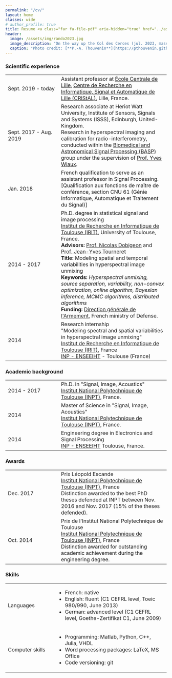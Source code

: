 ```yaml
---
permalink: "/cv/"
layout: home
classes: wide
# author_profile: true
title: Resume <a class="far fa-file-pdf" aria-hidden="true" href="../assets/pdfs/cv_Thouvenin.pdf"></a>
header:
  image: /assets/img/rando2023.jpg
  image_description: "On the way up the Col des Cerces (jul. 2023, massif des Cerces, France)"
  caption: "Photo credit: [**P.-A. Thouvenin**](https://pthouvenin.github.io)"
---
```


<!-- Curriculum -->

<!-- Scientific experience -->
<h3>Scientific experience</h3>

<table>
    <tbody>
        <tr>
            <td>Sept. 2019 - today
            </td>
            <td>Assistant professor at <a href= "https://centralelille.fr/">École Centrale de Lille</a>, <a href="https://www.cristal.univ-lille.fr/en/">Centre de Recherche en Informatique,
                Signal et Automatique de Lille (CRIStAL)</a>, Lille, France.<br />
            </td>
        </tr>
        <tr>
            <td>Sept. 2017 - Aug. 2019
            </td>
            <td>Research associate at Heriot Watt University, Institute of Sensors, Signals and Systems
                (ISSS), Edinburgh, United-Kingdom.<br />
                Research in hyperspectral imaging and calibration for radio-interferometry, conducted
                within the <a
                    href="https://www.hw.ac.uk/schools/engineering-physical-sciences/institutes/sensors-signals-systems/basp.htm">Biomedical
                    and Astronomical Signal Processing (BASP)</a> group under the supervision of <a
                    href="https://researchportal.hw.ac.uk/en/persons/yves-wiaux">Prof. Yves Wiaux</a>.</td>
        </tr>
        <tr>
            <td style="width: 150px;">Jan. 2018
            </td>
            <td>French qualification to serve as an assistant professor in Signal Processing.<br />
                [Qualification aux fonctions de maître de conférence, section CNU 61 (Génie
                Informatique, Automatique et Traitement du Signal)]
            </td>
        </tr>
        <tr>
            <td style="width: 150px;">2014 - 2017
            </td>
            <td> Ph.D. degree in statistical signal and image processing<br />
                <a href="https://www.irit.fr/?lang=en">Institut de Recherche en Informatique de Toulouse
                    (IRIT)</a>, University of Toulouse, France.<br />
                <strong>Advisors:</strong> <a href="http://dobigeon.perso.enseeiht.fr/">Prof. Nicolas
                    Dobigeon</a> and <a href="http://tourneret.perso.enseeiht.fr/">Prof. Jean-Yves
                    Tourneret</a><br />
                <strong>Title:</strong> Modeling spatial and temporal variabilities in hyperspectral
                image unmixing<br />
                <strong>Keywords:</strong> <em>Hyperspectral unmixing, source separation, variability,
                    non-convex optimization, online algorithm, Bayesian inference, MCMC algorithms,
                    distributed algorithms</em><br />
                <strong>Funding:</strong> <a href="https://www.defense.gouv.fr/english/dga">Direction
                    générale de l'Armement</a>, French ministry of Defense.
            </td>
        </tr>
        <tr>
            <td>2014
            </td>
            <td>Research internship<br />
                "Modeling spectral and spatial
                variabilities in
                hyperspectral image unmixing"<br />
                <a href="https://www.irit.fr/">Institut de Recherche en Informatique de Toulouse
                    (IRIT)</a>, France<br />
                <a href="http://www.enseeiht.fr/en/index.html">INP - ENSEEIHT</a> - Toulouse
                (France)</td>
        </tr>
    </tbody>
</table>

<!-- Academic background -->
<h3>Academic background</h3>
<table>
    <tbody>
        <tr>
            <td style="width: 150px;">2014 - 2017
            </td>
            <td> Ph.D. in "Signal,
                Image, Acoustics"<br />
                <a href="http://www.inp-toulouse.fr/fr/index.html">Institut National
                    Polytechnique de
                    Toulouse (INPT)</a>, France.</td>
        </tr>
        <tr>
            <td>2014
            </td>
            <td>Master of Science
                in "Signal, Image,
                Acoustics"<br />
                <a href="http://www.inp-toulouse.fr/fr/index.html">Institut National
                    Polytechnique de
                    Toulouse (INPT)</a>, France.</td>
        </tr>
        <tr>
            <td>2014
            </td>
            <td>Engineering degree
                in
                Electronics and
                Signal Processing<br />
                <a href="http://www.enseeiht.fr/en/index.html">INP - ENSEEIHT</a> Toulouse, France.</td>
        </tr>
    </tbody>
</table>


<!-- Awards -->
<h3>Awards</h3>
<table>
    <tbody>
        <tr>
            <td style="width: 150px;">Dec. 2017
            </td>
            <td>Prix Léopold Escande<br />
                <a href="http://www.inp-toulouse.fr/fr/index.html">Institut National Polytechnique de
                    Toulouse (INPT)</a>, France <br />
                Distinction awarded to the best PhD theses defended at INPT between Nov. 2016 and Nov.
                2017 (15% of the theses defended).
            </td>
        </tr>
        <tr>
            <td>Oct. 2014
            </td>
            <td>Prix de l'Institut
                National Polytechnique de Toulouse<br />
                <a href="http://www.inp-toulouse.fr/fr/index.html">Institut National Polytechnique de
                    Toulouse (INPT)</a>, France <br />
                Distinction awarded for outstanding
                academic achievement during the engineering degree.
            </td>
        </tr>
    </tbody>
</table>

<!--Skills-->
<h3 class="cv_item">Skills</h3>
<table>
    <tbody>
        <tr>
            <td style="width: 135px;">Languages</td>
            <td>
                <ul>
                    <li>French: native</li>
                    <li>English: fluent (C1 CEFRL level, Toeic 980/990, June 2013)</li>
                    <li>German: advanced level (C1 CEFRL level, Goethe-Zertifikat C1, June
                        2009)</li>
                </ul>
            </td>
        </tr>
        <tr>
            <td>Computer skills</td>
            <td>
                <ul>
                    <li>Programming: Matlab, Python, C++, Julia, VHDL</li>
                    <li>Word processing packages: LaTeX, MS Office</li>
                    <li>Code versioning: git</li>
                </ul>
            </td>
        </tr>
    </tbody>
</table>
